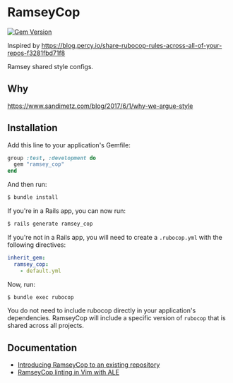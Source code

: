 # RamseyCop

[![Gem Version](https://badge.fury.io/rb/ramsey_cop.svg)](https://badge.fury.io/rb/ramsey_cop)

Inspired by https://blog.percy.io/share-rubocop-rules-across-all-of-your-repos-f3281fbd71f8

Ramsey shared style configs.

## Why

https://www.sandimetz.com/blog/2017/6/1/why-we-argue-style

## Installation

Add this line to your application's Gemfile:

```ruby
group :test, :development do
  gem "ramsey_cop"
end
```

And then run:

```bash
$ bundle install
```

If you're in a Rails app, you can now run:
```bash
$ rails generate ramsey_cop
```

If you're not in a Rails app, you will need to create a `.rubocop.yml` with the following directives:

```yaml
inherit_gem:
  ramsey_cop:
    - default.yml
```

Now, run:

```bash
$ bundle exec rubocop
```

You do not need to include rubocop directly in your application's dependencies. RamseyCop will include a specific version of `rubocop` that is shared across all projects.

## Documentation

* [Introducing RamseyCop to an existing repository](/documentation/existing-repositories.md)
* [RamseyCop linting in Vim with ALE](/documentation/vim-tips.md)
